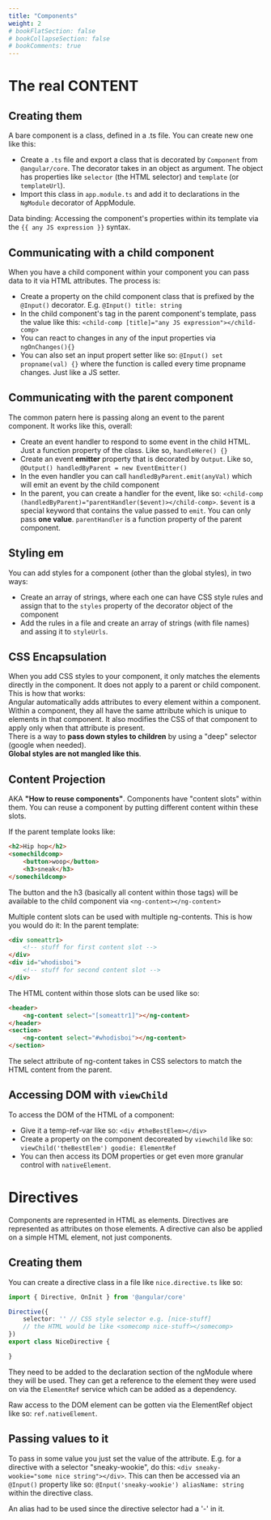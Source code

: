 ```yaml
---
title: "Components"
weight: 2
# bookFlatSection: false
# bookCollapseSection: false
# bookComments: true
---
```

# The real CONTENT

## Creating them
A bare component is a class, defined in a .ts file. You can create new one like this:
* Create a `.ts` file and export a class that is decorated by `Component` from `@angular/core`. The decorator takes in an object as argument. The object has properties like `selector` (the HTML selector) and `template` (or `templateUrl`).
* Import this class in `app.module.ts` and add it to declarations in the `NgModule` decorator of AppModule.

Data binding: Accessing the component's properties within its template via the `{{ any JS expression }}` syntax.

## Communicating with a child component
When you have a child component within your component you can pass data to it via HTML attributes. The process is:
* Create a property on the child component class that is prefixed by the `@Input()` decorator. E.g. `@Input() title: string`
* In the child component's tag in the parent component's template, pass the value like this: `<child-comp [title]="any JS expression"></child-comp>`
* You can react to changes in any of the input properties via `ngOnChanges(){}`
* You can also set an input propert setter like so: `@Input() set propname(val) {}` where the function is called every time propname changes. Just like a JS setter.

## Communicating with the parent component
The common patern here is passing along an event to the parent component. It works like this, overall:
* Create an event handler to respond to some event in the child HTML. Just a function property of the class. Like so, `handleHere() {}`
* Create an event **emitter** property that is decorated by `Output`. Like so, `@Output() handledByParent = new EventEmitter()`
* In the even handler you can call `handledByParent.emit(anyVal)` which will emit an event by the child component
* In the parent, you can create a handler for the event, like so: `<child-comp (handledByParent)="parentHandler($event)></child-comp>`. `$event` is a special keyword that contains the value passed to `emit`. You can only pass **one value**. `parentHandler` is a function property of the parent component.

## Styling em
You can add styles for a component (other than the global styles), in two ways:
* Create an array of strings, where each one can have CSS style rules and assign that to the `styles` property of the decorator object of the component
* Add the rules in a file and create an array of strings (with file names) and assing it to `styleUrls`.

## CSS Encapsulation
When you add CSS styles to your component, it only matches the elements directly in the component. It does not apply to a parent or child component. This is how that works:  
Angular automatically adds attributes to every element within a component. Within a component, they all have the same attribute which is unique to elements in that component. It also modifies the CSS of that component to apply only when that attribute is present.  
There is a way to **pass down styles to children** by using a "deep" selector (google when needed).  
**Global styles are not mangled like this**.

## Content Projection
AKA **"How to reuse components"**. Components have "content slots" within them. You can reuse a component by putting different content within these slots.

If the parent template looks like:
```html
<h2>Hip hop</h2>
<somechildcomp>
    <button>woop</button>
    <h3>sneak</h3>
</somechildcomp>
```  
The button and the h3 (basically all content within those tags) will be available to the child component via `<ng-content></ng-content>`

Multiple content slots can be used with multiple ng-contents. This is how you would do it:
In the parent template:
```html
<div someattr1>
    <!-- stuff for first content slot -->
</div>
<div id="whodisboi">
    <!-- stuff for second content slot -->
</div>
```

The HTML content within those slots can be used like so:
```html
<header>
    <ng-content select="[someattr1]"></ng-content>
</header>
<section>
    <ng-content select="#whodisboi"></ng-content>
</section>
```

The select attribute of ng-content takes in CSS selectors to match the HTML content from the parent.

## Accessing DOM with `viewChild`
To access the DOM of the HTML of a component:
* Give it a temp-ref-var like so: `<div #theBestElem></div>`
* Create a property on the component decoreated by `viewchild` like so: `viewChild('theBestElem') goodie: ElementRef`
* You can then access its DOM properties or get even more granular control with `nativeElement`.

# Directives
Components are represented in HTML as elements. Directives are represented as attributes on those elements. A directive can also be applied on a simple HTML element, not just components.

## Creating them
You can create a directive class in a file like `nice.directive.ts` like so:
```ts
import { Directive, OnInit } from '@angular/core'

Directive({
    selector: '' // CSS style selector e.g. [nice-stuff]
    // the HTML would be like <somecomp nice-stuff></somecomp>
})
export class NiceDirective {

}
```

They need to be added to the declaration section of the ngModule where they will be used. They can get a reference to the element they were used on via the `ElementRef` service which can be added as a dependency.

Raw access to the DOM element can be gotten via the ElementRef object like so: `ref.nativeElement`.

## Passing values to it
To pass in some value you just set the value of the attribute. E.g. for a directive with a selector "sneaky-wookie", do this: `<div sneaky-wookie="some nice string"></div>`. This can then be accessed via an `@Input()` property like so: `@Input('sneaky-wookie') aliasName: string` within the directive class.

An alias had to be used since the directive selector had a '-' in it.
